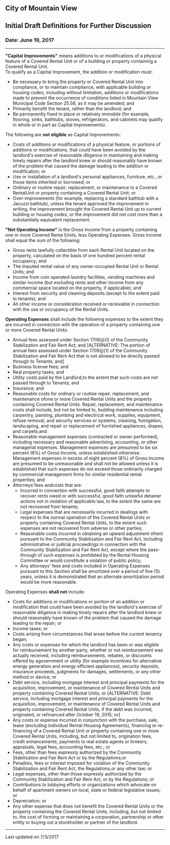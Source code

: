 ## City of Mountain View
## Initial Draft Definitions for Further Discussion  
### Date: June 19, 2017  

***
__**"Capital Improvements"**__ means additions to or modifications of a physical feature of a Covered Rental Unit or of a building or property containing a Covered Rental Unit.  
To qualify as a Capital Improvement, the addition or modification must:  

* Be necessary to bring the property or Covered Rental Unit into compliance, or to maintain compliance, with applicable building or housing codes, including without limitation, additions or modifications made to prevent the occurrence of conditions listed in Mountain View Municipal Code Section 25.58, as it may be amended; and  
* Primarily benefit the tenant, rather than the landlord; and  
* Be permanently fixed in place or relatively immobile (for example, flooring, sinks, bathtubs, stoves, refrigerators, and cabinets may qualify in whole or in part as Capital Improvements).  

The following are __not eligible__ as Capital Improvements:  

* Costs of additions or modifications of a physical feature, or portions of additions or modifications, that could have been avoided by the landlord's exercise of reasonable diligence in maintaining and making timely repairs after the landlord knew or should reasonably have known of the problem that caused the damage leading to the addition or modification; or  
* Use or installation of a landlord's personal appliances, furniture, etc., or those items inherited or borrowed; or  
* Ordinary or routine repair, replacement, or maintenance to a Covered RentalUnit or property containing a Covered Rental Unit; or  
* Over-improvements (for example, replacing a standard bathtub with a Jacuzzi bathtub), unless the tenant approved the improvement in writing, the improvement brought the Covered Rental Unit up to current building or housing codes, or the improvement did not cost more than a substantially equivalent replacement.  

__**"Net Operating Income"**__ is the Gross Income from a property containing one or more Covered Renta lUnits, less Operating Expenses. Gross Income shall equal the sum of the following:  

* Gross rents lawfully collectible from each Rental Unit located on the property, calculated on the basis of one hundred percent rental occupancy; and  
* The imputed rental value of any owner-occupied Rental Unit or Rental Units; and  
* Income from coin operated laundry facilities, vending machines and similar income (but excluding rents and other income from any commercial space located on the property, if applicable); and  
* Interest from security and cleaning deposits (except to the extent paid to tenants); and  
* All other income or consideration received or receivable in connection with the use or occupancy of the Rental Units.  

__Operating Expenses__ shall include the following expenses to the extent they are incurred in connection with the operation of a property containing one or more Covered Rental Units:  

* Annual fees assessed under Section 1709(j)(1) of the Community Stabilization and Fair Rent Act; and [ALTERNATIVE: The portion of annual fees assessed under Section 1709(j)(1) of the Community Stabilization and Fair Rent Act that is not allowed to be directly passed through to Tenants; and]  
* Business license fees; and  
* Real property taxes; and  
* Utility costs paid by the Landlord,to the extent that such costs are not passed through to Tenants; and  
* Insurance; and  
* Reasonable costs for ordinary or routine repair, replacement, and maintenance ofone or more Covered Rental Units and the property containing Covered Rental Units. Repair, replacement, and maintenance costs shall include, but not be limited to, building maintenance including carpentry, painting, plumbing and electrical work, supplies, equipment, refuse removal, and security services or systems, cleaning, fumigation, landscaping, and repair or replacement of furnished appliances, drapes, and carpets;and  
* Reasonable management expenses (contracted or owner performed), including necessary and reasonable advertising, accounting, or other managerial expenses. Management expenses are presumed to be six percent (6%) of Gross Income, unless established otherwise. Management expenses in excess of eight percent (8%) of Gross Income are presumed to be unreasonable and shall not be allowed unless it is established that such expenses do not exceed those ordinarily charged by commercial management firms for similar residential rental properties; and  
* Attorneys'fees andcosts that are:  
  * Incurred in connection with successful, good faith attempts to recover rents owed or with successful, good faith unlawful detainer actions not in violation of applicable law, to the extent the same are not recovered from tenants;  
  * Legal expenses that are necessarily incurred in dealings with respect to the normal operation of the Covered Rental Units or property containing Covered Rental Units, to the extent such expenses are not recovered from adverse or other parties;  
  * Reasonable costs incurred in obtaining an upward adjustment ofrent pursuant to the Community Stabilization and Fair Rent Act, including administrative or judicial proceedings in connection with the Community Stabilization and Fair Rent Act, except where the pass-through of such expenses is prohibited by the Rental Housing Committee or would constitute a violation of public policy;  
  * Any attorneys' fees and costs included in Operating Expenses pursuant to this Section shall be amortized over a period of five (5) years, unless it is demonstrated that an alternate amortization period would be more reasonable.  
  
Operating Expenses __shall not__ include:  

* Costs for additions or modifications or portion of an addition or modification that could have been avoided by the landlord's exercise of reasonable diligence in making timely repairs after the landlord knew or should reasonably have known of the problem that caused the damage leading to the repair; or  
* Income taxes; or  
* Costs arising from circumstances that arose before the current tenancy began;  
* Any costs or expenses for which the landlord has been or was eligible for reimbursement by another party, whether or not reimbursement was actually received, including reimbursements, rebates, or discounts offered by agovernment or utility (for example incentives for alternative energy generation and energy efficient appliances), security deposits, insurance proceeds, judgments for damages, settlements, or any other method or device; or  
* Debt service, including mortgage interest and principal payments for the acquisition, improvement, or maintenance of Covered Rental Units and property containing Covered Rental Units; or [ALTERNATIVE: Debt service, including mortgage interest and principal payments for the acquisition, improvement, or maintenance of Covered Rental Units and property containing Covered Rental Units, if the debt was incurred, originated, or refinanced after October 19, 2015; or]  
* Any costs or expense incurred in conjunction with the purchase, sale, lease (excluding individual Rental Housing Agreements), financing or re-financing of a Covered Rental Unit or property containing one or more Covered Rental Units, including, but not limited to, origination fees, credit enhancements, payments to real estate agents or brokers, appraisals, legal fees, accounting fees, etc.; or  
* Fees, other than fees expressly authorized by the Community Stabilization and Fair Rent Act or by the Regulations;or  
* Penalties, fees or interest imposed for violation of the Community Stabilization and Fair Rent Act, the Regulations,or any other law; or  
* Legal expenses, other than those expressly authorized by the Community Stabilization and Fair Rent Act, or by the Regulations; or  
* Contributions to lobbying efforts or organizations which advocate on behalf of apartment owners on local, state or federal legislative issues; or  
* Depreciation; or  
* Any other expense that does not benefit the Covered Rental Units or the property containing the Covered Rental Units, including, but not limited to, the cost of forming or maintaining a corporation, partnership or other entity or buying out a stockholder or partner of the landlord.  

***
Last updated on 7/3/2017  